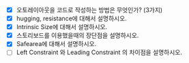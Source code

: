 - [x] 오토레이아웃을 코드로 작성하는 방법은 무엇인가? (3가지)
- [x] hugging, resistance에 대해서 설명하시오.
- [x] Intrinsic Size에 대해서 설명하시오.
- [x] 스토리보드를 이용했을때의 장단점을 설명하시오.
- [x] Safearea에 대해서 설명하시오.
- [ ] Left Constraint 와 Leading Constraint 의 차이점을 설명하시오.
